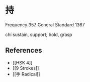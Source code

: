 # 持
Frequency 357
General Standard 1367

chí
sustain, support; hold, grasp

## References
- [[HSK 4]]
- [[9 Strokes]]
- [[手 Radical]]